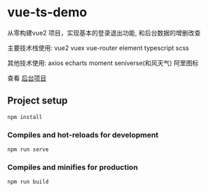 # vue-ts-demo

从零构建vue2 项目，实现基本的登录退出功能, 和后台数据的增删改查

主要技术栈使用: vue2 vuex vue-router element  typescript scss

其他技术使用: axios echarts moment seniverse(和风天气) 阿里图标

查看 [后台项目](https://github.com/5neverstop/node-koa)



## Project setup
```
npm install
```

### Compiles and hot-reloads for development
```
npm run serve
```

### Compiles and minifies for production
```
npm run build
```
